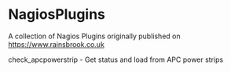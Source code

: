 # NagiosPlugins
A collection of Nagios Plugins originally published on https://www.rainsbrook.co.uk

check_apcpowerstrip - Get status and load from APC power strips
